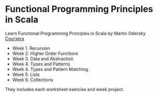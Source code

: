 # Functional Programming Principles in Scala
Learn Functional Programming Principles in Scala  by Martin Odersky [Coursera](https://www.coursera.org/learn/progfun1)

- Week 1. Recursion
- Week 2. Higher Order Functions
- Week 3. Data and Abstraction
- Week 4. Types and Patterns
- Week 4. Types and Pattern Matching.
- Week 5. Lists
- Week 6. Collections

They includes each worksheet exercise and week project.

